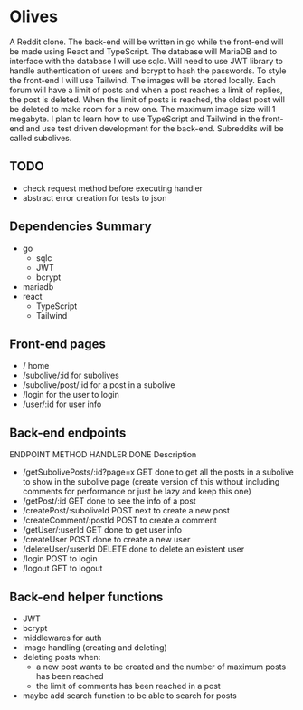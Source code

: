 # Olives

A Reddit clone. The back-end will be written in go while the front-end will be made using React and TypeScript. The database will MariaDB and to interface with the database I will use sqlc. Will need to use JWT library to handle authentication of users and bcrypt to hash the passwords. To style the front-end I will use Tailwind. The images will be stored locally. Each forum will have a limit of posts and when a post reaches a limit of replies, the post is deleted. When the limit of posts is reached, the oldest post will be deleted to make room for a new one. The maximum image size will 1 megabyte. I plan to learn how to use TypeScript and Tailwind in the front-end and use test driven development for the back-end. Subreddits will be called subolives.

## TODO

- check request method before executing handler
- abstract error creation for tests to json

## Dependencies Summary

- go
	- sqlc
	- JWT
	- bcrypt
- mariadb
- react
	- TypeScript
	- Tailwind

## Front-end pages

- /                        home
- /subolive/:id            for subolives
- /subolive/post/:id       for a post in a subolive
- /login                   for the user to login
- /user/:id                for user info

## Back-end endpoints

   ENDPOINT                        METHOD   HANDLER  DONE   Description

- /getSubolivePosts/:id?page=x     GET       done            to get all the posts in a subolive to show in the subolive page (create version of this without including comments for performance or just be lazy and keep this one)
- /getPost/:id                     GET       done            to see the info of a post
- /createPost/:suboliveId          POST      next            to create a new post
- /createComment/:postId           POST                      to create a comment
- /getUser/:userId                 GET       done            to get user info
- /createUser                      POST      done            to create a new user
- /deleteUser/:userId              DELETE    done            to delete an existent user
- /login                           POST                      to login
- /logout                          GET                       to logout

## Back-end helper functions

- JWT
- bcrypt
- middlewares for auth
- Image handling (creating and deleting)
- deleting posts when:
	- a new post wants to be created and the number of maximum posts has been reached
	- the limit of comments has been reached in a post
- maybe add search function to be able to search for posts








